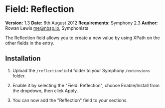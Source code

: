 # Field: Reflection

__Version:__ 1.3
__Date:__ 8th August 2012
__Requirements:__ Symphony 2.3
__Author:__ Rowan Lewis <me@nbsp.io>, Symphonists

The Reflection field allows you to create a new value by using XPath on the other fields in the entry.

## Installation

1. Upload the `/reflectionfield` folder to your Symphony `/extensions` folder.

2. Enable it by selecting the "Field: Reflection", choose Enable/Install from the dropdown, then click Apply.

4. You can now add the "Reflection" field to your sections.